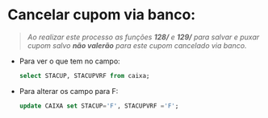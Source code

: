 ﻿# Cancelar cupom via banco:

> _Ao realizar este processo as funções **128/** e **129/** para salvar e puxar cupom salvo **não valerão** para este cupom cancelado via banco._

-   Para ver o que tem no campo:  
    ```sql
    select STACUP, STACUPVRF from caixa;
    ```
-   Para alterar os campo para F:  
    ```sql
    update CAIXA set STACUP='F', STACUPVRF ='F';
    ```

